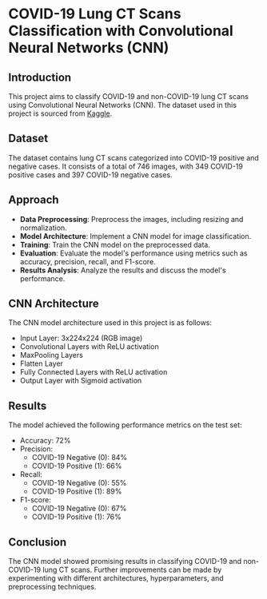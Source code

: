 # COVID-19 Lung CT Scans Classification with Convolutional Neural Networks (CNN)

## Introduction
This project aims to classify COVID-19 and non-COVID-19 lung CT scans using Convolutional Neural Networks (CNN). The dataset used in this project is sourced from [Kaggle](https://www.kaggle.com/datasets/luisblanche/covidct/data).

## Dataset
The dataset contains lung CT scans categorized into COVID-19 positive and negative cases. It consists of a total of 746 images, with 349 COVID-19 positive cases and 397 COVID-19 negative cases.

## Approach
- **Data Preprocessing**: Preprocess the images, including resizing and  normalization.
- **Model Architecture**: Implement a CNN model for image classification.
- **Training**: Train the CNN model on the preprocessed data.
- **Evaluation**: Evaluate the model's performance using metrics such as accuracy, precision, recall, and F1-score.
- **Results Analysis**: Analyze the results and discuss the model's performance.

## CNN Architecture
The CNN model architecture used in this project is as follows:
- Input Layer: 3x224x224 (RGB image)
- Convolutional Layers with ReLU activation
- MaxPooling Layers
- Flatten Layer
- Fully Connected Layers with ReLU activation
- Output Layer with Sigmoid activation

## Results
The model achieved the following performance metrics on the test set:
- Accuracy: 72%
- Precision: 
  - COVID-19 Negative (0): 84%
  - COVID-19 Positive (1): 66%
- Recall: 
  - COVID-19 Negative (0): 55%
  - COVID-19 Positive (1): 89%
- F1-score:
  - COVID-19 Negative (0): 67%
  - COVID-19 Positive (1): 76%

## Conclusion
The CNN model showed promising results in classifying COVID-19 and non-COVID-19 lung CT scans. Further improvements can be made by experimenting with different architectures, hyperparameters, and preprocessing techniques.
